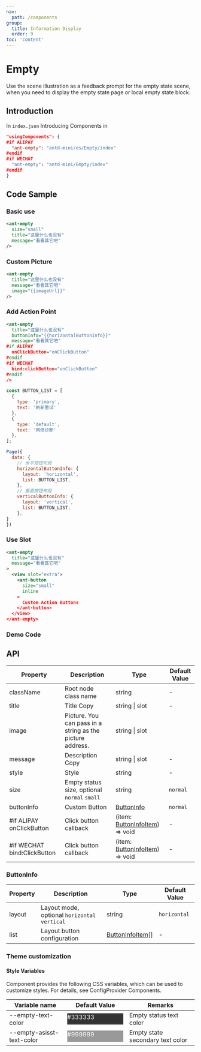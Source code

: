 ```yaml
---
nav:
  path: /components
group:
  title: Information Display
  order: 9
toc: 'content'
---
```


# Empty

Use the scene illustration as a feedback prompt for the empty state scene, when you need to display the empty state page or local empty state block.

## Introduction

In `index.json` Introducing Components in

```json
"usingComponents": {
#if ALIPAY
  "ant-empty": "antd-mini/es/Empty/index"
#endif
#if WECHAT
  "ant-empty": "antd-mini/Empty/index"
#endif
}
```

## Code Sample

### Basic use
```xml
<ant-empty 
  size="small"
  title="这里什么也没有" 
  message="看看其它吧" 
/>
```

### Custom Picture
```xml
<ant-empty
  title="这里什么也没有"
  message="看看其它吧"
  image="{{imageUrl}}"
/>
```

### Add Action Point
```xml
<ant-empty
  title="这里什么也没有"
  buttonInfo="{{horizontalButtonInfo}}"
  message="看看其它吧"
#if ALIPAY
  onClickButton="onClickButton"
#endif
#if WECHAT
  bind:clickButton="onClickButton"
#endif
/>
```

```js
const BUTTON_LIST = [
  {
    type: 'primary',
    text: '刷新重试'
  },
  {
    type: 'default',
    text: '网络诊断'
  },
];

Page({
  data: {
    // 水平按钮布局
    horizontalButtonInfo: {
      layout: 'horizontal',
      list: BUTTON_LIST,
    },
    // 垂直按钮布局
    verticalButtonInfo: {
      layout: 'vertical',
      list: BUTTON_LIST,
    },
}
})
```

### Use Slot
```xml
<ant-empty
  title="这里什么也没有"
  message="看看其它吧"
>
  <view slot="extra">
    <ant-button
      size="small"
      inline
    >
      Custom Action Buttons
    </ant-button>
  </view>
</ant-empty>
```

### Demo Code

<code src='../../demo/pages/Empty/index'></code>

## API

| Property       | Description              | Type           | Default Value |
| ---------- | ----------------- | -------------- | ------ |
| className  | Root node class name        | string         | -      |
| title      | Title Copy          | string \| slot | -      |
| image      | Picture. You can pass in a string as the picture address. | string \| slot |
| message    | Description Copy          | string \| slot | -      |
| style      | Style              | string         | -      |
| size       | Empty status size, optional `normal` `small`  | string         | `normal`      |
| buttonInfo | Custom Button  | [ButtonInfo](#buttoninfo)         | `normal`      |
| #if ALIPAY onClickButton | Click button callback  | (item: [ButtonInfoItem](#buttoninfoitem)) => void       | -      |
| #if WECHAT bind:ClickButton | Click button callback  | (item: [ButtonInfoItem](#buttoninfoitem)) => void       | -      |

### ButtonInfo
| Property       | Description              | Type           | Default Value |
| ---------- | ----------------- | -------------- | ------ |
| layout     | Layout mode, optional `horizontal` `vertical`| string    | `horizontal`      |
| list       | Layout button configuration  | [ButtonInfoItem](#buttoninfoitem)[] | - | 

### Theme customization

#### Style Variables

Component provides the following CSS variables, which can be used to customize styles. For details, see ConfigProvider Components.

| Variable name                    | Default Value                                                                                            | Remarks               |
| ------------------------- | ------------------------------------------------------------------------------------------------- | ------------------ |
| --empty-text-color        | <div style="width: 150px; height: 30px; background-color: #333333; color: #ffffff;">#333333</div> | Empty status text color     |
| --empty-asisst-text-color | <div style="width: 150px; height: 30px; background-color: #999999; color: #ffffff;">#999999</div> | Empty state secondary text color |
